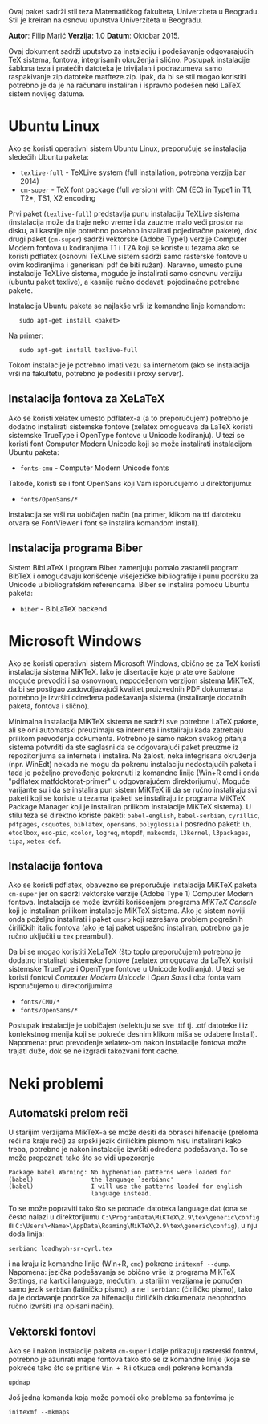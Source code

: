 Ovaj paket sadrži stil teza Matematičkog fakulteta, Univerziteta u
Beogradu. Stil je kreiran na osnovu uputstva Univerziteta u Beogradu.

**Autor**: Filip Marić
**Verzija**: 1.0
**Datum**: Oktobar 2015.

Ovaj dokument sadrži uputstvo za instalaciju i podešavanje odgovarajućih TeX
sistema, fontova, integrisanih okruženja i slično. Postupak instalacije šablona
teza i pratećih datoteka je trivijalan i podrazumeva samo raspakivanje zip
datoteke matfteze.zip. Ipak, da bi se stil mogao koristiti potrebno je da je
na računaru instaliran i ispravno podešen neki LaTeX sistem novijeg datuma.

# Ubuntu Linux

Ako se koristi operativni sistem Ubuntu Linux, preporučuje se instalacija
sledećih Ubuntu paketa:

  - `texlive-full` - TeXLive system (full installation, potrebna
                       verzija bar 2014)
  - `cm-super` - TeX font package (full version) with CM (EC) in Type1
                   in T1, T2*, TS1, X2 encoding

Prvi paket (`texlive-full`) predstavlja punu instalaciju TeXLive
sistema (instalacija može da traje neko vreme i da zauzme malo veći
prostor na disku, ali kasnije nije potrebno posebno instalirati
pojedinačne pakete), dok drugi paket (`cm-super`) sadrži vektorske
(Adobe Type1) verzije Computer Modern fontova u kodiranjima T1 i T2A
koji se koriste u tezama ako se koristi pdflatex (osnovni TeXLive
sistem sadrži samo rasterske fontove u ovim kodiranjima i generisani
pdf će biti ružan). Naravno, umesto pune instalacije TeXLive sistema,
moguće je instalirati samo osnovnu verziju (ubuntu paket texlive), a
kasnije ručno dodavati pojedinačne potrebne pakete.

Instalacija Ubuntu paketa se najlakše vrši iz komandne linje komandom:

~~~
   sudo apt-get install <paket>
~~~

Na primer:

~~~
   sudo apt-get install texlive-full
~~~

Tokom instalacije je potrebno imati vezu sa internetom (ako se
instalacija vrši na fakultetu, potrebno je podesiti i proxy server).

## Instalacija fontova za XeLaTeX

Ako se koristi xelatex umesto pdflatex-a (a to preporučujem) potrebno
je dodatno instalirati sistemske fontove (xelatex omogućava da LaTeX
koristi sistemske TrueType i OpenType fontove u Unicode kodiranju). U
tezi se koristi font Computer Modern Unicode koji se može instalirati
instalacijom Ubuntu paketa:

  - `fonts-cmu` - Computer Modern Unicode fonts

Takođe, koristi se i font OpenSans koji Vam isporučujemo u
direktorijumu:

  - `fonts/OpenSans/*`

Instalacija se vrši na uobičajen način (na primer, klikom na ttf
datoteku otvara se FontViewer i font se instalira komandom install).

## Instalacija programa Biber

Sistem BibLaTeX i program Biber zamenjuju pomalo zastareli program
BibTeX i omogućavaju korišćenje višejezičke bibliografije i punu
podršku za Unicode u bibliografskim referencama. Biber se instalira
pomoću Ubuntu paketa:

  - `biber` - BibLaTeX backend 


# Microsoft Windows

Ako se koristi operativni sistem Microsoft Windows, obično se za TeX
koristi instalacija sistema MiKTeX. Iako je disertacije koje prate ove
šablone moguće prevoditi i sa osnovnom, nepodešenom verzijom sistema
MiKTeX, da bi se postigao zadovoljavajući kvalitet proizvednih PDF
dokumenata potrebno je izvršiti određena podešavanja sistema
(instaliranje dodatnih paketa, fontova i slično).

Minimalna instalacija MiKTeX sistema ne sadrži sve potrebne LaTeX
pakete, ali se oni automatski preuzimaju sa interneta i instaliraju
kada zatrebaju prilikom prevođenja dokumenta. Potrebno je samo nakon
svakog pitanja sistema potvrditi da ste saglasni da se odgovarajući
paket preuzme iz repozitorijuma sa interneta i instalira. Na žalost,
neka integrisana okruženja (npr. WinEdt) nekada ne mogu da pokrenu
instalaciju nedostajućih paketa i tada je poželjno prevođenje
pokrenuti iz komandne linije (Win+R cmd i onda "pdflatex
matfdoktorat-primer" u odgovarajućem direktorijumu). Moguće varijante
su i da se instalira pun sistem MiKTeX ili da se ručno instaliraju svi
paketi koji se koriste u tezama (paketi se instaliraju iz programa
MiKTeX Package Manager koji je instaliran prilikom instalacije MiKTeX
sistema). U stilu teza se direktno koriste paketi: `babel-english`,
`babel-serbian`, `cyrillic`, `pdfpages`, `csquotes`, `biblatex`,
`opensans`, `polyglossia` i posredno paketi: `lh`, `etoolbox`,
`eso-pic`, `xcolor`, `logreq`, `mtopdf`, `makecmds`, `l3kernel`,
`l3packages`, `tipa`, `xetex-def`.

## Instalacija fontova

Ako se koristi pdflatex, obavezno se preporučuje instalacija MiKTeX
paketa `cm-super` jer on sadrži vektorske verzije (Adobe Type 1)
Computer Modern fontova. Instalacija se može izvršiti korišćenjem
programa *MiKTeX Console* koji je instaliran prilikom instalacije
MiKTeX sistema. Ako je sistem noviji onda poželjno instalirati i paket
`cmsrb` koji razrešava problem pogrešnih ćiriličkih italic fontova
(ako je taj paket uspešno instaliran, potrebno ga je ručno uključiti u
`tex` preambuli).

Da bi se mogao koristiti XeLaTeX (što toplo preporučujem) potrebno je
dodatno instalirati sistemske fontove (xelatex omogućava da LaTeX
koristi sistemske TrueType i OpenType fontove u Unicode kodiranju). U
tezi se koristi fontovi *Computer Modern Unicode* i *Open Sans* i oba
fonta vam isporučujemo u direktorijumima

  - `fonts/CMU/*`
  - `fonts/OpenSans/*`

Postupak instalacije je uobičajen (selektuju se sve .ttf tj. .otf
datoteke i iz kontekstnog menija koji se pokreće desnim klikom miša se
odabere Install). Napomena: prvo prevođenje xelatex-om nakon
instalacije fontova može trajati duže, dok se ne izgradi takozvani
font cache.

# Neki problemi

## Automatski prelom reči

U starijim verzijama MikTeX-a se može desiti da obrasci hifenacije
(preloma reči na kraju reči) za srpski jezik ćiriličkim pismom nisu
instalirani kako treba, potrebno je nakon instalacije izvršiti
određena podešavanja. To se može prepoznati tako što se vidi
upozorenje

~~~
Package babel Warning: No hyphenation patterns were loaded for
(babel)                the language `serbianc'
(babel)                I will use the patterns loaded for english
                       language instead.
~~~

To se može popraviti tako što se pronađe datoteka language.dat (ona se često
nalazi u direktorijumu `C:\ProgramData\MiKTeX\2.9\tex\generic\config` ili
`C:\Users\<Name>\AppData\Roaming\MiKTeX\2.9\tex\generic\config`), u nju doda
linija:

~~~
serbianc loadhyph-sr-cyrl.tex
~~~

i na kraju iz komandne linije (Win+R, `cmd`) pokrene `initexmf
--dump`. Napomena: jezička podešavanja se obično vrše iz programa
MiKTeX Settings, na kartici language, međutim, u starijim verzijama je
ponuđen samo jezik `serbian` (latiničko pismo), a ne i `serbianc`
(ćiriličko pismo), tako da je dodavanje podrške za hifenaciju
ćiriličkih dokumenata neophodno ručno izvršiti (na opisani način).

## Vektorski fontovi

Ako se i nakon instalacije paketa `cm-super` i dalje prikazuju rasterski
fontovi, potrebno je ažurirati mape fontova tako što se iz komandne linije
(koja se pokreće tako što se pritisne `Win + R` i otkuca `cmd`) pokrene
komanda

~~~
updmap
~~~

Još jedna komanda koja može pomoći oko problema sa fontovima  je 

~~~
initexmf --mkmaps
~~~
